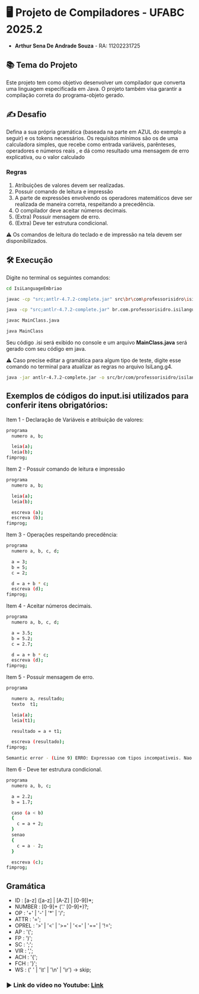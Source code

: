# 🖥️ Projeto de Compiladores - UFABC 2025.2

- **Arthur Sena De Andrade Souza** - RA: 11202231725

## 📚 Tema do Projeto
Este projeto tem como objetivo desenvolver um compilador que converta uma linguagem especificada em Java. O projeto também visa garantir a compilação correta do programa-objeto gerado.

## ✍️ Desafio
Defina a sua própria gramática (baseada na parte em AZUL do exemplo a seguir) e os tokens
necessários. Os requisitos mínimos são os de uma calculadora simples, que recebe como
entrada variáveis, parênteses, operadores e números reais , e dá como resultado uma mensagem de erro explicativa, ou o valor calculado

### Regras
1. Atribuições de valores devem ser realizadas.
2. Possuir comando de leitura e impressão
3. A parte de expressões envolvendo os operadores matemáticos deve ser realizada de
maneira correta, respeitando a precedência.
4. O compilador deve aceitar números decimais.
5. (Extra) Possuir mensagem de erro. 
6. (Extra) Deve ter estrutura condicional.

⚠️ Os comandos de leitura do teclado e de impressão na tela devem ser disponibilizados.

## 🛠️ Execução
   
Digite no terminal os seguintes comandos:
```bash
cd IsiLanguageEmbriao
````

```bash
javac -cp "src;antlr-4.7.2-complete.jar" src\br\com\professorisidro\isilanguage\main\MainClass.java
````

```bash
java -cp "src;antlr-4.7.2-complete.jar" br.com.professorisidro.isilanguage.main.MainClass
````

```bash
javac MainClass.java
````

```bash
java MainClass
````

Seu código .isi será exibido no console e um arquivo **MainClass.java** será gerado com seu código em java.

⚠️ Caso precise editar a gramática para algum tipo de teste, digite esse comando no terminal para atualizar as regras no arquivo IsiLang.g4.

```bash
java -jar antlr-4.7.2-complete.jar -o src/br/com/professorisidro/isilanguage/parser -package br.com.professorisidro.isilanguage.parser IsiLang.g4
````

## Exemplos de códigos do input.isi utilizados para conferir itens obrigatórios:
Item 1 - Declaração de Variáveis e atribuição de valores:
```bash
programa
  numero a, b;

  leia(a);
  leia(b);
fimprog;
```
Item 2 - Possuir comando de leitura e impressão
```bash
programa
  numero a, b;

  leia(a);
  leia(b);

  escreva (a);
  escreva (b);
fimprog;
```
Item 3 - Operações respeitando precedência:
```bash
programa
  numero a, b, c, d;

  a = 3;
  b = 5;
  c = 2;

  d = a + b * c;
  escreva (d);
fimprog;
```
Item 4 - Aceitar números decimais.
```bash
programa
  numero a, b, c, d;

  a = 3.5;
  b = 5.2;
  c = 2.7;

  d = a + b * c;
  escreva (d);
fimprog;
````

Item 5 - Possuir mensagem de erro.
```bash
programa

  numero a, resultado;
  texto  t1;

  leia(a);
  leia(t1);

  resultado = a + t1;

  escreva (resultado);
fimprog;

Semantic error - (Line 9) ERRO: Expressao com tipos incompativeis. Nao pode misturar numero e texto.
````

Item 6 - Deve ter estrutura condicional.
```bash
programa
  numero a, b, c;

  a = 2.2;
  b = 1.7;

  caso (a < b)
  {
  	c = a + 2;
  }
  senao
  {
  	c = a - 2;
  }

  escreva (c);
fimprog;
````

## Gramática

- ID	: [a-z] ([a-z] | [A-Z] | [0-9])*;
- NUMBER	: [0-9]+ ('.' [0-9]+)?;
- OP	: '+' | '-' | '*' | '/';
- ATTR : '=';
- OPREL : '>' | '<' | '>=' | '<=' | '==' | '!=';
- AP	: '(';
- FP	: ')';
- SC	: ';';
- VIR  : ',';
- ACH  : '{';
- FCH  : '}';
- WS	: (' ' | '\t' | '\n' | '\r') -> skip;

### ▶️ Link do vídeo no Youtube: [Link]()
